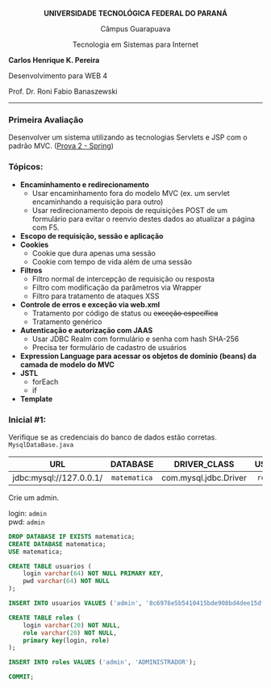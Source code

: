 <p align="center"><strong>UNIVERSIDADE TECNOLÓGICA FEDERAL DO PARANÁ</strong></p>
<p align="center">Câmpus Guarapuava</p>
<p align="center">Tecnologia em Sistemas para Internet</p>

<strong>Carlos Henrique K. Pereira</strong>

Desenvolvimento para WEB 4

Prof. Dr. Roni Fabio Banaszewski

***

### **Primeira Avaliação**
Desenvolver um sistema utilizando as tecnologias Servlets e JSP com o padrão MVC. ([Prova 2 - Spring](https://github.com/carloskotacho/mathematics-spring))

### Tópicos:

* **Encaminhamento e redirecionamento**
    * Usar encaminhamento fora do modelo MVC (ex. um servlet encaminhando a requisição para outro)
    * Usar redirecionamento depois de requisições POST de um formulário para evitar o reenvio destes dados ao atualizar a página com F5. 
* **Escopo de requisição, sessão e aplicação**
* **Cookies**
    * Cookie que dura apenas uma sessão
    * Cookie com tempo de vida além de uma sessão
* **Filtros**
    * Filtro normal de intercepção de requisição ou resposta
    * Filtro com modificação da parâmetros via Wrapper
    * Filtro para tratamento de ataques XSS
* **Controle de erros e exceção via web.xml**
    * Tratamento por código de status ou ~~exceção específica~~
    * Tratamento genérico
* **Autenticação e autorização com JAAS**
    * Usar JDBC Realm com formulário e senha com hash SHA-256
    * Precisa ter formulário de cadastro de usuários
* **Expression Language para acessar os objetos de domínio (beans) da camada de modelo do MVC**
* **JSTL**
    * forEach
    * if
* **Template**

### Inicial #1:
Verifique se as credenciais do banco de dados estão corretas. `MysqlDataBase.java`

|  URL   |  DATABASE |  DRIVER_CLASS   |  USER  |  PASSWORD |
| :----: | :-------: | :--------------:| :-----:| :--------:|
| jdbc:mysql://127.0.0.1/ | `matematica` | com.mysql.jdbc.Driver | `root` | `12345` |

Crie um admin.

login: `admin`
<br/>
pwd: `admin`

```sql
DROP DATABASE IF EXISTS matematica;
CREATE DATABASE matematica;
USE matematica;

CREATE TABLE usuarios (
    login varchar(64) NOT NULL PRIMARY KEY,
    pwd varchar(64) NOT NULL
);

INSERT INTO usuarios VALUES ('admin', '8c6976e5b5410415bde908bd4dee15dfb167a9c873fc4bb8a81f6f2ab448a918');

CREATE TABLE roles (
    login varchar(20) NOT NULL,
    role varchar(20) NOT NULL,  
    primary key(login, role)
);

INSERT INTO roles VALUES ('admin', 'ADMINISTRADOR');

COMMIT;
```
